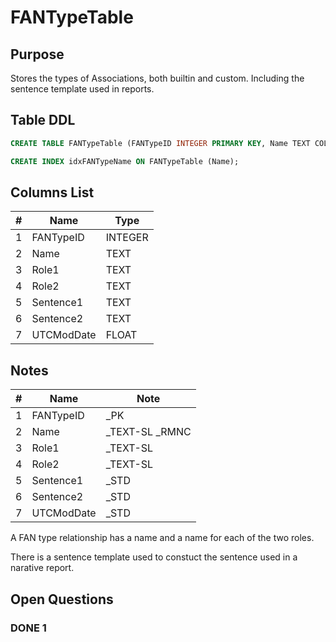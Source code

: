 # FANTypeTable

## Purpose

Stores the types of Associations, both builtin and custom. Including the sentence template used in reports.

## Table DDL

``` SQL
CREATE TABLE FANTypeTable (FANTypeID INTEGER PRIMARY KEY, Name TEXT COLLATE RMNOCASE, Role1 TEXT, Role2 TEXT, Sentence1 TEXT, Sentence2 TEXT, UTCModDate FLOAT );

CREATE INDEX idxFANTypeName ON FANTypeTable (Name);
```

## Columns List

| #   | Name       | Type    |
| --- | ---------- | ------- |
| 1   | FANTypeID  | INTEGER |
| 2   | Name       | TEXT    |
| 3   | Role1      | TEXT    |
| 4   | Role2      | TEXT    |
| 5   | Sentence1  | TEXT    |
| 6   | Sentence2  | TEXT    |
| 7   | UTCModDate | FLOAT   |
 
## Notes

| #   | Name       | Note            |
| --- | ---------- | --------------- |
| 1   | FANTypeID  | _PK             |
| 2   | Name       | _TEXT-SL  _RMNC |
| 3   | Role1      | _TEXT-SL        |
| 4   | Role2      | _TEXT-SL        |
| 5   | Sentence1  | _STD            |
| 6   | Sentence2  | _STD            |
| 7   | UTCModDate | _STD            |

A FAN type relationship has a name and a name for each of the two roles.

There is a sentence template used to constuct the sentence used in a narative report.


## Open Questions

### DONE 1